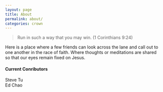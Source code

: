 ```yaml
---
layout: page
title: About
permalink: about/
categories: crown
---
```


> Run in such a way that you may win. (1 Corinthians 9:24)

Here is a place where a few friends can look across the lane and call out to one another in the race of faith.  Where thoughts or meditations are shared so that our eyes remain fixed on Jesus.

#### Current Conributors

<div class= "post-author"> Steve Tu </div>
<div class= "post-author"> Ed Chao </div>
